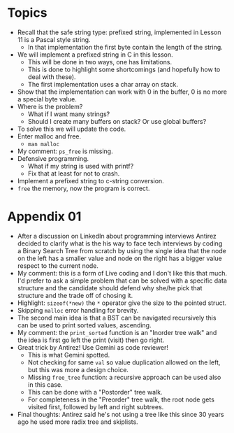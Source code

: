 # Topics

* Recall that the safe string type: prefixed string, implemented in Lesson 11
is a Pascal style string.
  * In that implementation the first byte contain the length of the string.
* We will implement a prefixed string in C in this lesson.
  * This will be done in two ways, one has limitations.
  * This is done to highlight some shortcomings (and hopefully how to
deal with these).
  * The first implementation uses a char array on stack.
* Show that the implementation can work with 0 in the buffer, 0 is no more a special
byte value.
* Where is the problem?
  * What if I want many strings?
  * Should I create many buffers on stack? Or use global buffers?
* To solve this we will update the code.
* Enter malloc and free.
  * `man malloc`
* My comment: `ps_free` is missing.
* Defensive programming.
  * What if my string is used with printf?
  * Fix that at least for not to crash.
* Implement a prefixed string to c-string conversion.
* `free` the memory, now the program is correct.

# Appendix 01
* After a discussion on LinkedIn about programming interviews Antirez decided to clarify
what is the his way to face tech interviews by coding a Binary Search Tree from scratch
by using the single idea that the node on the left has a smaller
value and node on the right has a bigger value respect to the current node.
* My comment: this is a form of Live coding and I don't like this that much.
I'd prefer to ask a simple problem that can be solved with a specific data structure and
the candidate should defend why she/he pick that structure and the trade off of chosing it.
* Highlight: `sizeof(*new)` the `*` operator give the size to the pointed struct.
* Skipping `malloc` error handling for brevity.
* The second main idea is that a BST can be navigated recursively this can be used to print
sorted values, ascending.
* My comment: the `print_sorted` function is an "Inorder tree walk" and the idea is first go left the print (visit) then go right.
* Great trick by Antirez! Use Gemini as code reviewer!
  * This is what Gemini spotted.
  * Not checking for same `val` so value duplication allowed on the left,
but this was more a design choice.
  * Missing `free_tree` function: a recursive approach can be used also in this case.
  * This can be done with a "Postorder" tree walk.
  * For completeness in the "Preorder" tree walk, the root node gets visited first, followed by left and right subtrees.
* Final thoughts: Antirez said he's not using a tree like this since 30 years ago he used more
radix tree and skiplists.
